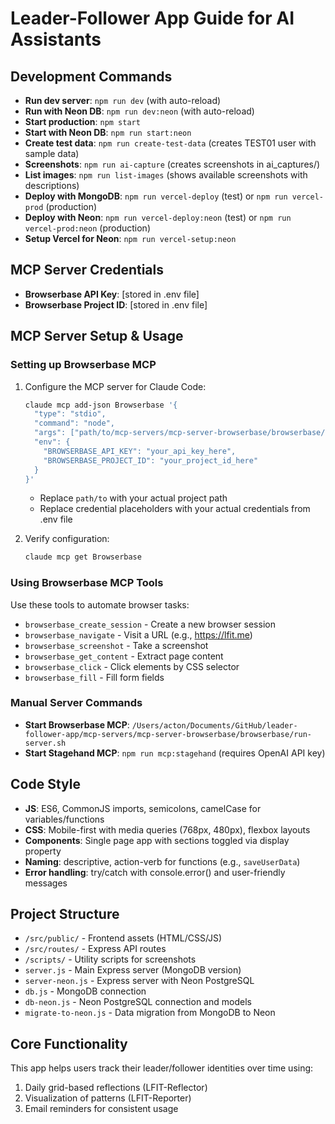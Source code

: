 # Leader-Follower App Guide for AI Assistants

## Development Commands
- **Run dev server**: `npm run dev` (with auto-reload)
- **Run with Neon DB**: `npm run dev:neon` (with auto-reload)
- **Start production**: `npm start`
- **Start with Neon DB**: `npm run start:neon`
- **Create test data**: `npm run create-test-data` (creates TEST01 user with sample data)
- **Screenshots**: `npm run ai-capture` (creates screenshots in ai_captures/)
- **List images**: `npm run list-images` (shows available screenshots with descriptions)
- **Deploy with MongoDB**: `npm run vercel-deploy` (test) or `npm run vercel-prod` (production)
- **Deploy with Neon**: `npm run vercel-deploy:neon` (test) or `npm run vercel-prod:neon` (production)
- **Setup Vercel for Neon**: `npm run vercel-setup:neon`

## MCP Server Credentials
- **Browserbase API Key**: [stored in .env file]
- **Browserbase Project ID**: [stored in .env file]

## MCP Server Setup & Usage

### Setting up Browserbase MCP
1. Configure the MCP server for Claude Code:
   ```bash
   claude mcp add-json Browserbase '{
     "type": "stdio", 
     "command": "node",
     "args": ["path/to/mcp-servers/mcp-server-browserbase/browserbase/dist/index.js"],
     "env": {
       "BROWSERBASE_API_KEY": "your_api_key_here", 
       "BROWSERBASE_PROJECT_ID": "your_project_id_here"
     }
   }'
   ```
   - Replace `path/to` with your actual project path
   - Replace credential placeholders with your actual credentials from .env file

2. Verify configuration:
   ```bash
   claude mcp get Browserbase
   ```

### Using Browserbase MCP Tools
Use these tools to automate browser tasks:
- `browserbase_create_session` - Create a new browser session
- `browserbase_navigate` - Visit a URL (e.g., https://lfit.me)
- `browserbase_screenshot` - Take a screenshot
- `browserbase_get_content` - Extract page content
- `browserbase_click` - Click elements by CSS selector
- `browserbase_fill` - Fill form fields

### Manual Server Commands
- **Start Browserbase MCP**: `/Users/acton/Documents/GitHub/leader-follower-app/mcp-servers/mcp-server-browserbase/browserbase/run-server.sh` 
- **Start Stagehand MCP**: `npm run mcp:stagehand` (requires OpenAI API key)

## Code Style
- **JS**: ES6, CommonJS imports, semicolons, camelCase for variables/functions
- **CSS**: Mobile-first with media queries (768px, 480px), flexbox layouts
- **Components**: Single page app with sections toggled via display property
- **Naming**: descriptive, action-verb for functions (e.g., `saveUserData`)
- **Error handling**: try/catch with console.error() and user-friendly messages

## Project Structure
- `/src/public/` - Frontend assets (HTML/CSS/JS)
- `/src/routes/` - Express API routes
- `/scripts/` - Utility scripts for screenshots
- `server.js` - Main Express server (MongoDB version)
- `server-neon.js` - Express server with Neon PostgreSQL
- `db.js` - MongoDB connection
- `db-neon.js` - Neon PostgreSQL connection and models
- `migrate-to-neon.js` - Data migration from MongoDB to Neon

## Core Functionality
This app helps users track their leader/follower identities over time using:
1. Daily grid-based reflections (LFIT-Reflector)
2. Visualization of patterns (LFIT-Reporter)
3. Email reminders for consistent usage